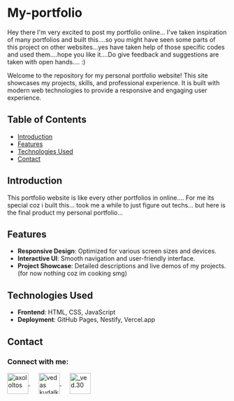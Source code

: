 # My-portfolio 

Hey there I'm very excited to post my portfolio online... I've taken inspiration of many portfolios and built this....so you might have seen some parts of this project on other websites...yes have taken help of those specific codes and used them....hope you like it....Do give feedback and suggestions are taken with open hands.... :)

Welcome to the repository for my personal portfolio website! This site showcases my projects, skills, and professional experience. It is built with modern web technologies to provide a responsive and engaging user experience.

## Table of Contents

- [Introduction](#introduction)
- [Features](#features)
- [Technologies Used](#technologies-used)
- [Contact](#contact)

## Introduction

This portfolio website is like every other portfolios in online.... For me its special coz i built this... took me a while to just figure out techs... but here is the final product my personal portfolio...

## Features

- **Responsive Design**: Optimized for various screen sizes and devices.
- **Interactive UI**: Smooth navigation and user-friendly interface.
- **Project Showcase**: Detailed descriptions and live demos of my projects.(for now nothing coz im cooking smg)

## Technologies Used

- **Frontend**: HTML, CSS, JavaScript
- **Deployment**: GitHub Pages, Nestify, Vercel.app

## Contact
<h3 align="left">Connect with me:</h3>
<p align="left">
  <a href="https://twitter.com/axololtos" target="blank">
    <img align="center" src="https://raw.githubusercontent.com/rahuldkjain/github-profile-readme-generator/master/src/images/icons/Social/twitter.svg" alt="axololtos" height="48" width="48" />
  </a>&nbsp;&nbsp;&nbsp;&nbsp;
  <a href="www.linkedin.com/in/vedas k/" target="blank">
    <img align="center" src="https://raw.githubusercontent.com/rahuldkjain/github-profile-readme-generator/master/src/images/icons/Social/linked-in-alt.svg" alt="vedas kudalkar" height="48" width="48" />
  </a>&nbsp;&nbsp;&nbsp;&nbsp;
  <a href="https://instagram.com/_ved.30" target="blank">
    <img align="center" src="https://raw.githubusercontent.com/rahuldkjain/github-profile-readme-generator/master/src/images/icons/Social/instagram.svg" alt="_ved.30" height="48" width="48" />
  </a>
</p>
